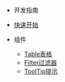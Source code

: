 - 开发指南
 - [快速开始](doc/quickstart.md)

- 组件
  - [Table表格](doc/table.md)
  - [Filter过滤器](doc/filter.md)
  - [ToolTip提示](doc/tooltip.md)